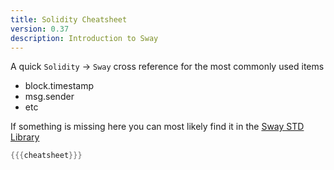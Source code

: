 ```yaml
---
title: Solidity Cheatsheet
version: 0.37
description: Introduction to Sway
---
```


A quick `Solidity` &rarr; `Sway` cross reference for the most commonly used items

- block.timestamp
- msg.sender
- etc

If something is missing here you can most likely find it in the [Sway STD Library](https://github.com/FuelLabs/sway/tree/master/sway-lib-std)

```rust
{{{cheatsheet}}}
```

